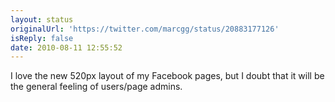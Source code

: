 ```yaml
---
layout: status
originalUrl: 'https://twitter.com/marcgg/status/20883177126'
isReply: false
date: 2010-08-11 12:55:52
---
```


I love the new 520px layout of my Facebook pages, but I doubt that it will be the general feeling of users/page admins.
